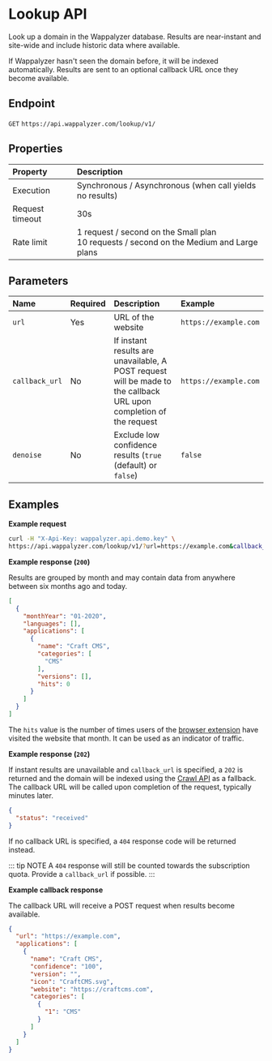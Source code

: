 # Lookup API

Look up a domain in the Wappalyzer database. Results are near-instant and site-wide and include historic data where available.

If Wappalyzer hasn't seen the domain before, it will be indexed automatically. Results are sent to an optional callback URL once they become available.


## Endpoint

`GET` `https://api.wappalyzer.com/lookup/v1/`


## Properties

| Property                 | Description 	 	 	 	 	 	 	 	 	 	 	 	 	 	 	 	 	 	 	 	 	 	 	 	 	 	 	 	 	 	 	 	 	 	 	 	 	       |
|:-------------------------|:--------------------------------------------------------------------------------------------|
| Execution                | Synchronous / Asynchronous (when call yields no results)                                    |
| Request timeout          | 30s                                                                                         | 
| Rate limit               | 1 request / second on the Small plan<br> 10 requests / second on the Medium and Large plans |


## Parameters

| Name           | Required | Description                                                                                                        | Example               |
|:-------------- |:-------- |:------------------------------------------------------------------------------------------------------------------ |:--------------------- |
| `url`          | Yes      | URL of the website                                                                                                 | `https://example.com` |
| `callback_url` | No       | If instant results are unavailable, A POST request will be made to the callback URL upon completion of the request | `https://example.com` |
| `denoise`      | No       | Exclude low confidence results (`true` (default) or `false`)                                                       | `false`               |


## Examples

**Example request**

``` sh
curl -H "X-Api-Key: wappalyzer.api.demo.key" \
https://api.wappalyzer.com/lookup/v1/?url=https://example.com&callback_url=https://example.com

```
**Example response (`200`)**

Results are grouped by month and may contain data from anywhere between six months ago and today.

``` json
[
  {
    "monthYear": "01-2020",
    "languages": [],
    "applications": [
      {
        "name": "Craft CMS",
        "categories": [
          "CMS"
        ],
        "versions": [],
        "hits": 0
      }
    ]
  }
]
```

The `hits` value is the number of times users of the [browser extension](https://www.wappalyzer.com/download) have visited the website that month. It can be used as an indicator of traffic.

**Example response (`202`)**

If instant results are unavailable and `callback_url` is specified, a `202` is returned and the domain will be indexed using the [Crawl API](/api/resources/crawl) as a fallback. The callback URL will be called upon completion of the request, typically minutes later.

``` json
{
  "status": "received"
}
```

If no callback URL is specified, a `404` response code will be returned instead. 

::: tip NOTE
A `404` response will still be counted towards the subscription quota. Provide a `callback_url` if possible.
:::

**Example callback response**

The callback URL will receive a POST request when results become available.

``` json
{
  "url": "https://example.com",
  "applications": [
    {
      "name": "Craft CMS",
      "confidence": "100",
      "version": "",
      "icon": "CraftCMS.svg",
      "website": "https://craftcms.com",
      "categories": [
        {
          "1": "CMS"
        }
      ]
    }
  ]
}
```
